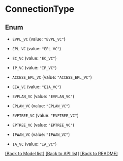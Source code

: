 # ConnectionType

## Enum


* `EVPL_VC` (value: `"EVPL_VC"`)

* `EPL_VC` (value: `"EPL_VC"`)

* `EC_VC` (value: `"EC_VC"`)

* `IP_VC` (value: `"IP_VC"`)

* `ACCESS_EPL_VC` (value: `"ACCESS_EPL_VC"`)

* `EIA_VC` (value: `"EIA_VC"`)

* `EVPLAN_VC` (value: `"EVPLAN_VC"`)

* `EPLAN_VC` (value: `"EPLAN_VC"`)

* `EVPTREE_VC` (value: `"EVPTREE_VC"`)

* `EPTREE_VC` (value: `"EPTREE_VC"`)

* `IPWAN_VC` (value: `"IPWAN_VC"`)

* `IA_VC` (value: `"IA_VC"`)


[[Back to Model list]](../README.md#documentation-for-models) [[Back to API list]](../README.md#documentation-for-api-endpoints) [[Back to README]](../README.md)


